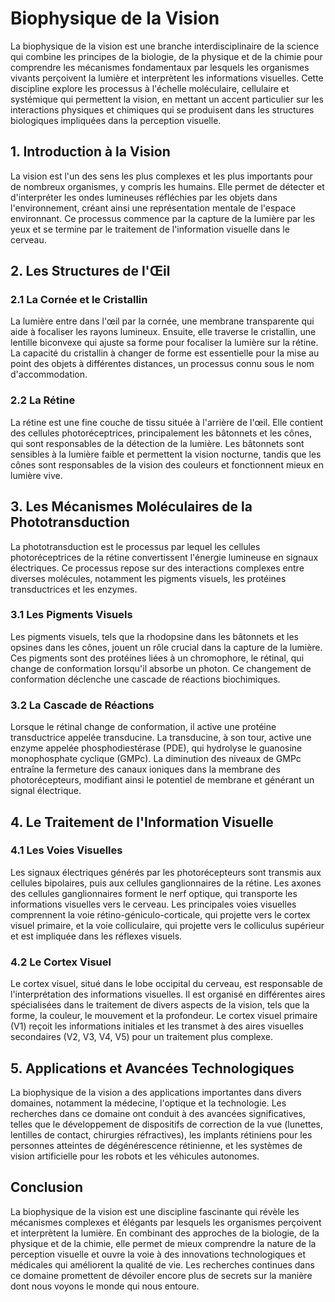 # Biophysique de la Vision

La biophysique de la vision est une branche interdisciplinaire de la science qui combine les principes de la biologie, de la physique et de la chimie pour comprendre les mécanismes fondamentaux par lesquels les organismes vivants perçoivent la lumière et interprètent les informations visuelles. Cette discipline explore les processus à l'échelle moléculaire, cellulaire et systémique qui permettent la vision, en mettant un accent particulier sur les interactions physiques et chimiques qui se produisent dans les structures biologiques impliquées dans la perception visuelle.

## 1. Introduction à la Vision

La vision est l'un des sens les plus complexes et les plus importants pour de nombreux organismes, y compris les humains. Elle permet de détecter et d'interpréter les ondes lumineuses réfléchies par les objets dans l'environnement, créant ainsi une représentation mentale de l'espace environnant. Ce processus commence par la capture de la lumière par les yeux et se termine par le traitement de l'information visuelle dans le cerveau.

## 2. Les Structures de l'Œil

### 2.1 La Cornée et le Cristallin

La lumière entre dans l'œil par la cornée, une membrane transparente qui aide à focaliser les rayons lumineux. Ensuite, elle traverse le cristallin, une lentille biconvexe qui ajuste sa forme pour focaliser la lumière sur la rétine. La capacité du cristallin à changer de forme est essentielle pour la mise au point des objets à différentes distances, un processus connu sous le nom d'accommodation.

### 2.2 La Rétine

La rétine est une fine couche de tissu située à l'arrière de l'œil. Elle contient des cellules photoréceptrices, principalement les bâtonnets et les cônes, qui sont responsables de la détection de la lumière. Les bâtonnets sont sensibles à la lumière faible et permettent la vision nocturne, tandis que les cônes sont responsables de la vision des couleurs et fonctionnent mieux en lumière vive.

## 3. Les Mécanismes Moléculaires de la Phototransduction

La phototransduction est le processus par lequel les cellules photoréceptrices de la rétine convertissent l'énergie lumineuse en signaux électriques. Ce processus repose sur des interactions complexes entre diverses molécules, notamment les pigments visuels, les protéines transductrices et les enzymes.

### 3.1 Les Pigments Visuels

Les pigments visuels, tels que la rhodopsine dans les bâtonnets et les opsines dans les cônes, jouent un rôle crucial dans la capture de la lumière. Ces pigments sont des protéines liées à un chromophore, le rétinal, qui change de conformation lorsqu'il absorbe un photon. Ce changement de conformation déclenche une cascade de réactions biochimiques.

### 3.2 La Cascade de Réactions

Lorsque le rétinal change de conformation, il active une protéine transductrice appelée transducine. La transducine, à son tour, active une enzyme appelée phosphodiestérase (PDE), qui hydrolyse le guanosine monophosphate cyclique (GMPc). La diminution des niveaux de GMPc entraîne la fermeture des canaux ioniques dans la membrane des photorécepteurs, modifiant ainsi le potentiel de membrane et générant un signal électrique.

## 4. Le Traitement de l'Information Visuelle

### 4.1 Les Voies Visuelles

Les signaux électriques générés par les photorécepteurs sont transmis aux cellules bipolaires, puis aux cellules ganglionnaires de la rétine. Les axones des cellules ganglionnaires forment le nerf optique, qui transporte les informations visuelles vers le cerveau. Les principales voies visuelles comprennent la voie rétino-géniculo-corticale, qui projette vers le cortex visuel primaire, et la voie colliculaire, qui projette vers le colliculus supérieur et est impliquée dans les réflexes visuels.

### 4.2 Le Cortex Visuel

Le cortex visuel, situé dans le lobe occipital du cerveau, est responsable de l'interprétation des informations visuelles. Il est organisé en différentes aires spécialisées dans le traitement de divers aspects de la vision, tels que la forme, la couleur, le mouvement et la profondeur. Le cortex visuel primaire (V1) reçoit les informations initiales et les transmet à des aires visuelles secondaires (V2, V3, V4, V5) pour un traitement plus complexe.

## 5. Applications et Avancées Technologiques

La biophysique de la vision a des applications importantes dans divers domaines, notamment la médecine, l'optique et la technologie. Les recherches dans ce domaine ont conduit à des avancées significatives, telles que le développement de dispositifs de correction de la vue (lunettes, lentilles de contact, chirurgies réfractives), les implants rétiniens pour les personnes atteintes de dégénérescence rétinienne, et les systèmes de vision artificielle pour les robots et les véhicules autonomes.

## Conclusion

La biophysique de la vision est une discipline fascinante qui révèle les mécanismes complexes et élégants par lesquels les organismes perçoivent et interprètent la lumière. En combinant des approches de la biologie, de la physique et de la chimie, elle permet de mieux comprendre la nature de la perception visuelle et ouvre la voie à des innovations technologiques et médicales qui améliorent la qualité de vie. Les recherches continues dans ce domaine promettent de dévoiler encore plus de secrets sur la manière dont nous voyons le monde qui nous entoure.